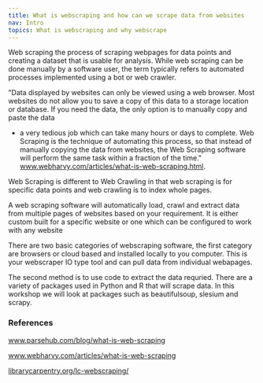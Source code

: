 ```yaml
---
title: What is webscraping and how can we scrape data from websites
nav: Intro
topics: What is webscraping and why webscrape   
---
```


Web scraping the process of scraping webpages for data points and creating a dataset that is usable for analysis. 
While web scraping can be done manually by a software user, the term typically refers to automated processes implemented using a bot or web crawler. 

"Data displayed by websites can only be viewed using a web browser. Most websites do not allow you to save a copy of this data 
to a storage location or database. If you need the data, the only option is to manually copy and paste the data
- a very tedious job which can take many hours or days to complete. Web Scraping is the technique of automating this process,
so that instead of manually copying the data from websites, the Web Scraping software will perform the same 
task within a fraction of the time." 
<a href='https://www.webharvy.com/articles/what-is-web-scraping.html' target="_blank">www.webharvy.com/articles/what-is-web-scraping.html</a>.

Web Scraping is different to Web Crawling in that web scraping is for specific data points and web crawling is to index whole pages. 

A web scraping software will automatically load, crawl and extract data from multiple pages of websites based on your requirement. It is either custom built for a specific website or one which can be configured to work with any website  

There are two basic categories of webscraping software,  the first category are browsers or cloud based and installed locally to you computer. This is your webscraper IO type tool and can pull data from individual webapages. 

The second method is to use code to extract the data requried. There are a variety of packages used in Python and R that will scrape data. In this workshop we will look at packages such as beautifulsoup, slesium and scrapy. 


### References

<a href='https://www.parsehub.com/blog/what-is-web-scraping/' target="_blank">www.parsehub.com/blog/what-is-web-scraping</a>

<a href='https://www.webharvy.com/articles/what-is-web-scraping.html' target="_blank">www.webharvy.com/articles/what-is-web-scraping</a>

<a href='https://librarycarpentry.org/lc-webscraping/' target="_blank">librarycarpentry.org/lc-webscraping/</a>
